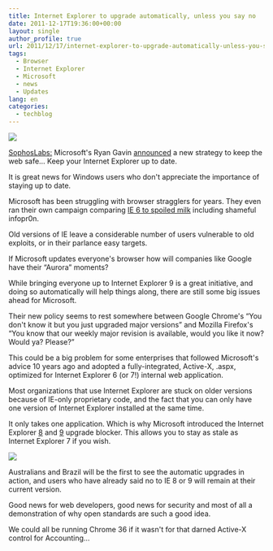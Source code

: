 ```yaml
---
title: Internet Explorer to upgrade automatically, unless you say no
date: 2011-12-17T19:36:00+00:00
layout: single
author_profile: true
url: 2011/12/17/internet-explorer-to-upgrade-automatically-unless-you-say-no/
tags:
  - Browser
  - Internet Explorer
  - Microsoft
  - news
  - Updates
lang: en
categories: 
  - techblog
---
```

![](http://2.bp.blogspot.com/-Vg5Kk6KgVx4/Tuzm3rkWi5I/AAAAAAAAEWY/OQaRp2-us7o/s1600/internetexplorer9logo.png)

[SophosLabs:](http://nakedsecurity.sophos.com/) Microsoft's Ryan Gavin [announced](http://windowsteamblog.com/ie/b/ie/archive/2011/12/15/ie-to-start-automatic-upgrades-across-windows-xp-windows-vista-and-windows-7.aspx) a new strategy to keep the web safe… Keep your Internet Explorer up to date.

It is great news for Windows users who don't appreciate the importance of staying up to date.

Microsoft has been struggling with browser stragglers for years. They even ran their own campaign comparing [IE 6 to spoiled milk](http://blog.seattlepi.com/microsoft/2010/05/17/microsoft-likens-ie6-to-old-spoiled-milk/) including shameful infopr0n.

Old versions of IE leave a considerable number of users vulnerable to old exploits, or in their parlance easy targets.

If Microsoft updates everyone's browser how will companies like Google have their “Aurora” moments?

While bringing everyone up to Internet Explorer 9 is a great initiative, and doing so automatically will help things along, there are still some big issues ahead for Microsoft.

Their new policy seems to rest somewhere between Google Chrome's “You don't know it but you just upgraded major versions” and Mozilla Firefox's “You know that our weekly major revision is available, would you like it now? Would ya? Please?”

This could be a big problem for some enterprises that followed Microsoft's advice 10 years ago and adopted a fully-integrated, Active-X, .aspx, optimized for Internet Explorer 6 (or 7!) internal web application.

Most organizations that use Internet Explorer are stuck on older versions because of IE-only proprietary code, and the fact that you can only have one version of Internet Explorer installed at the same time.

It only takes one application. Which is why Microsoft introduced the Internet Explorer [8](http://www.microsoft.com/download/en/details.aspx?displaylang=en&id=14149) and [9](http://www.microsoft.com/download/en/details.aspx?displaylang=en&id=179) upgrade blocker. This allows you to stay as stale as Internet Explorer 7 if you wish.

[![](http://2.bp.blogspot.com/-8ISItcFEAHc/Tuzm71PchhI/AAAAAAAAEWg/tAhLavk38so/s1600/html5_logo_256.png)](http://2.bp.blogspot.com/-8ISItcFEAHc/Tuzm71PchhI/AAAAAAAAEWg/tAhLavk38so/s1600/html5_logo_256.png)

Australians and Brazil will be the first to see the automatic upgrades in action, and users who have already said no to IE 8 or 9 will remain at their current version.

Good news for web developers, good news for security and most of all a demonstration of why open standards are such a good idea.

We could all be running Chrome 36 if it wasn't for that darned Active-X control for Accounting…